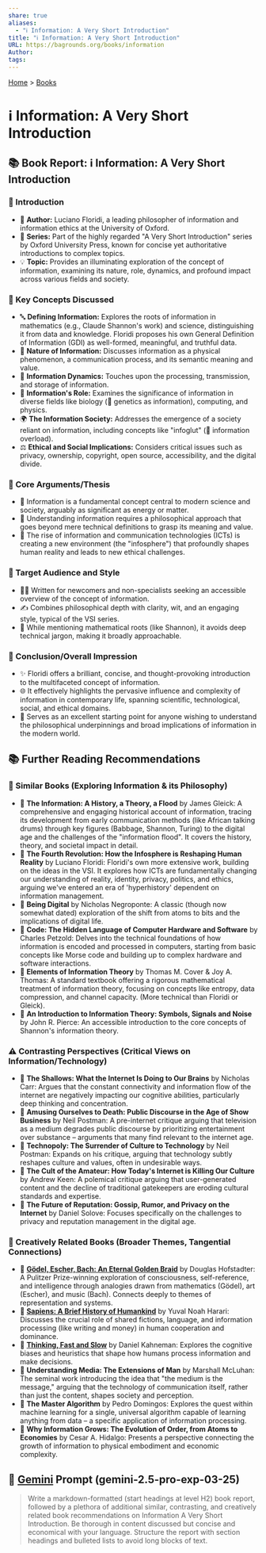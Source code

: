 ```yaml
---
share: true
aliases:
  - "ℹ️ Information: A Very Short Introduction"
title: "ℹ️ Information: A Very Short Introduction"
URL: https://bagrounds.org/books/information
Author: 
tags: 
---
```

[Home](../index.md) > [Books](./index.md)  
# ℹ️ Information: A Very Short Introduction  
## 📚 Book Report: ℹ️ Information: A Very Short Introduction  
  
### 📖 Introduction  
  
* 👤 **Author:** Luciano Floridi, a leading philosopher of information and information ethics at the University of Oxford.  
* 📰 **Series:** Part of the highly regarded "A Very Short Introduction" series by Oxford University Press, known for concise yet authoritative introductions to complex topics.  
* 💡 **Topic:** Provides an illuminating exploration of the concept of information, examining its nature, role, dynamics, and profound impact across various fields and society.  
  
### 🔑 Key Concepts Discussed  
  
* 🔤 **Defining Information:** Explores the roots of information in mathematics (e.g., Claude Shannon's work) and science, distinguishing it from data and knowledge. Floridi proposes his own General Definition of Information (GDI) as well-formed, meaningful, and truthful data.  
* 🌳 **Nature of Information:** Discusses information as a physical phenomenon, a communication process, and its semantic meaning and value.  
* 🔄 **Information Dynamics:** Touches upon the processing, transmission, and storage of information.  
* 🎯 **Information's Role:** Examines the significance of information in diverse fields like biology (🧬 genetics as information), computing, and physics.  
* 🌍 **The Information Society:** Addresses the emergence of a society reliant on information, including concepts like "infoglut" (🤯 information overload).  
* ⚖️ **Ethical and Social Implications:** Considers critical issues such as privacy, ownership, copyright, open source, accessibility, and the digital divide.  
  
### 📢 Core Arguments/Thesis  
  
* 🌟 Information is a fundamental concept central to modern science and society, arguably as significant as energy or matter.  
* 🤔 Understanding information requires a philosophical approach that goes beyond mere technical definitions to grasp its meaning and value.  
* 📱 The rise of information and communication technologies (ICTs) is creating a new environment (the "infosphere") that profoundly shapes human reality and leads to new ethical challenges.  
  
### 🎯 Target Audience and Style  
  
* 🧑‍🎓 Written for newcomers and non-specialists seeking an accessible overview of the concept of information.  
* ✍️ Combines philosophical depth with clarity, wit, and an engaging style, typical of the VSI series.  
* 🚫 While mentioning mathematical roots (like Shannon), it avoids deep technical jargon, making it broadly approachable.  
  
### 🏁 Conclusion/Overall Impression  
  
* ✨ Floridi offers a brilliant, concise, and thought-provoking introduction to the multifaceted concept of information.  
* 🌐 It effectively highlights the pervasive influence and complexity of information in contemporary life, spanning scientific, technological, social, and ethical domains.  
* 🚀 Serves as an excellent starting point for anyone wishing to understand the philosophical underpinnings and broad implications of information in the modern world.  
  
## 📚 Further Reading Recommendations  
  
### 📑 Similar Books (Exploring Information & its Philosophy)  
  
* 📖 **The Information: A History, a Theory, a Flood** by James Gleick: A comprehensive and engaging historical account of information, tracing its development from early communication methods (like African talking drums) through key figures (Babbage, Shannon, Turing) to the digital age and the challenges of the "information flood". It covers the history, theory, and societal impact in detail.  
* 📖 **The Fourth Revolution: How the Infosphere is Reshaping Human Reality** by Luciano Floridi: Floridi's own more extensive work, building on the ideas in the VSI. It explores how ICTs are fundamentally changing our understanding of reality, identity, privacy, politics, and ethics, arguing we've entered an era of 'hyperhistory' dependent on information management.  
* 📖 **Being Digital** by Nicholas Negroponte: A classic (though now somewhat dated) exploration of the shift from atoms to bits and the implications of digital life.  
* 📖 **Code: The Hidden Language of Computer Hardware and Software** by Charles Petzold: Delves into the technical foundations of how information is encoded and processed in computers, starting from basic concepts like Morse code and building up to complex hardware and software interactions.  
* 📖 **Elements of Information Theory** by Thomas M. Cover & Joy A. Thomas: A standard textbook offering a rigorous mathematical treatment of information theory, focusing on concepts like entropy, data compression, and channel capacity. (More technical than Floridi or Gleick).  
* 📖 **An Introduction to Information Theory: Symbols, Signals and Noise** by John R. Pierce: An accessible introduction to the core concepts of Shannon's information theory.  
  
### ⚠️ Contrasting Perspectives (Critical Views on Information/Technology)  
  
* 📖 **The Shallows: What the Internet Is Doing to Our Brains** by Nicholas Carr: Argues that the constant connectivity and information flow of the internet are negatively impacting our cognitive abilities, particularly deep thinking and concentration.  
* 📖 **Amusing Ourselves to Death: Public Discourse in the Age of Show Business** by Neil Postman: A pre-internet critique arguing that television as a medium degrades public discourse by prioritizing entertainment over substance – arguments that many find relevant to the internet age.  
* 📖 **Technopoly: The Surrender of Culture to Technology** by Neil Postman: Expands on his critique, arguing that technology subtly reshapes culture and values, often in undesirable ways.  
* 📖 **The Cult of the Amateur: How Today's Internet is Killing Our Culture** by Andrew Keen: A polemical critique arguing that user-generated content and the decline of traditional gatekeepers are eroding cultural standards and expertise.  
* 📖 **The Future of Reputation: Gossip, Rumor, and Privacy on the Internet** by Daniel Solove: Focuses specifically on the challenges to privacy and reputation management in the digital age.  
  
### 🎨 Creatively Related Books (Broader Themes, Tangential Connections)  
  
* 📖 **[Gödel, Escher, Bach: An Eternal Golden Braid](./godel-escher-bach.md)** by Douglas Hofstadter: A Pulitzer Prize-winning exploration of consciousness, self-reference, and intelligence through analogies drawn from mathematics (Gödel), art (Escher), and music (Bach). Connects deeply to themes of representation and systems.  
* 📖 **[Sapiens: A Brief History of Humankind](./sapiens-a-brief-history-of-humankind.md)** by Yuval Noah Harari: Discusses the crucial role of shared fictions, language, and information processing (like writing and money) in human cooperation and dominance.  
* 📖 **[Thinking, Fast and Slow](./thinking-fast-and-slow.md)** by Daniel Kahneman: Explores the cognitive biases and heuristics that shape how humans process information and make decisions.  
* 📖 **Understanding Media: The Extensions of Man** by Marshall McLuhan: The seminal work introducing the idea that "the medium is the message," arguing that the technology of communication itself, rather than just the content, shapes society and perception.  
* 📖 **The Master Algorithm** by Pedro Domingos: Explores the quest within machine learning for a single, universal algorithm capable of learning anything from data – a specific application of information processing.  
* 📖 **Why Information Grows: The Evolution of Order, from Atoms to Economies** by Cesar A. Hidalgo: Presents a perspective connecting the growth of information to physical embodiment and economic complexity.  
  
## 💬 [Gemini](../software/gemini.md) Prompt (gemini-2.5-pro-exp-03-25)  
> Write a markdown-formatted (start headings at level H2) book report, followed by a plethora of additional similar, contrasting, and creatively related book recommendations on Information A Very Short Introduction. Be thorough in content discussed but concise and economical with your language. Structure the report with section headings and bulleted lists to avoid long blocks of text.